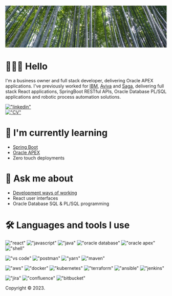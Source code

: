 <!-- markdownlint-disable MD025 MD033 MD041 -->
!["arashiyama"](arashiyama.jpeg)

# 👨🏻‍💻 Hello

I'm a business owner and full stack developer, delivering Oracle APEX applications. I've previously worked for [IBM](https://www.ibm.com/), [Aviva](https://www.aviva.co.uk/) and [Saga](https://www.saga.co.uk/insurance), delivering full stack React applications, SpringBoot RESTful APIs, Oracle Database PL/SQL applications and robotic process automation solutions.

[!["linkedin"](https://img.shields.io/badge/-Connect-grey?style=social&logo=linkedin)](https://www.linkedin.com/in/ojwmitchell)\
[!["CV"](https://img.shields.io/badge/-CV-grey?style=social&logo=docusign)](CV_Oliver-Mitchell.pdf)

# 🌱 I'm currently learning

* [Spring Boot](https://github.com/ojwm/java-api-rest)
* [Oracle APEX](https://github.com/ojwm/oracle-apex)
* Zero touch deployments

# 💬 Ask me about

* [Development ways of working](https://github.com/ojwm/developer-handbook)
* React user interfaces
* Oracle Database SQL & PL/SQL programming

# 🛠 Languages and tools I use

!["react"](https://img.shields.io/badge/-React-grey?style=flat-square&logo=react&logoColor=lightskyblue)
!["javascript"](https://img.shields.io/badge/-JavaScript-grey?style=flat-square&logo=javascript&logoColor=lightskyblue)
!["java"](https://img.shields.io/badge/-Java-grey?style=flat-square&logo=openjdk&logoColor=lightskyblue)
!["oracle database"](https://img.shields.io/badge/-Oracle%20Database-grey?style=flat-square&logo=oracle&logoColor=lightskyblue)
!["oracle apex"](https://img.shields.io/badge/-Oracle%20APEX-grey?style=flat-square&logo=oracle&logoColor=lightskyblue)
!["shell"](https://img.shields.io/badge/-Shell-grey?style=flat-square&logo=linux&logoColor=lightskyblue)

!["vs code"](https://img.shields.io/badge/-VS%20Code-grey?style=flat-square&logo=visualstudiocode&logoColor=lightskyblue)
!["postman"](https://img.shields.io/badge/-Postman-grey?style=flat-square&logo=postman&logoColor=lightskyblue)
!["yarn"](https://img.shields.io/badge/-Yarn-grey?style=flat-square&logo=yarn&logoColor=lightskyblue)
!["maven"](https://img.shields.io/badge/-Maven-grey?style=flat-square&logo=apachemaven&logoColor=lightskyblue)

!["aws"](https://img.shields.io/badge/-AWS-grey?style=flat-square&logo=amazonaws&logoColor=lightskyblue)
!["docker"](https://img.shields.io/badge/-Docker-grey?style=flat-square&logo=docker&logoColor=lightskyblue)
!["kubernetes"](https://img.shields.io/badge/-Kubernetes-grey?style=flat-square&logo=kubernetes&logoColor=lightskyblue)
!["terraform"](https://img.shields.io/badge/-Terraform-grey?style=flat-square&logo=terraform&logoColor=lightskyblue)
!["ansible"](https://img.shields.io/badge/-Ansible-grey?style=flat-square&logo=ansible&logoColor=lightskyblue)
!["jenkins"](https://img.shields.io/badge/-Jenkins-grey?style=flat-square&logo=jenkins&logoColor=lightskyblue)

!["jira"](https://img.shields.io/badge/-Jira-grey?style=flat-square&logo=jira&logoColor=lightskyblue)
!["confluence"](https://img.shields.io/badge/-Confluence-grey?style=flat-square&logo=confluence&logoColor=lightskyblue)
!["bitbucket"](https://img.shields.io/badge/-Bitbucket-grey?style=flat-square&logo=bitbucket&logoColor=lightskyblue)

Copyright © 2023.
